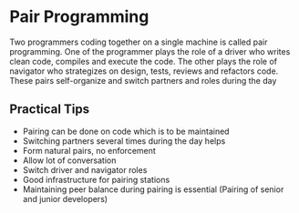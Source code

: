 # Pair Programming
Two programmers coding together on a single machine is called pair programming. One of the programmer plays the role of a driver who writes clean code, compiles and execute the code. The other plays the role of navigator who strategizes on design, tests, reviews and refactors code. These pairs self-organize and switch partners and roles during the day
## Practical Tips
* Pairing can be done on code which is to be maintained
* Switching partners several times during the day helps
* Form natural pairs, no enforcement
* Allow lot of conversation
* Switch driver and navigator roles
* Good infrastructure for pairing stations
* Maintaining peer balance during pairing is essential (Pairing of senior and junior developers)
